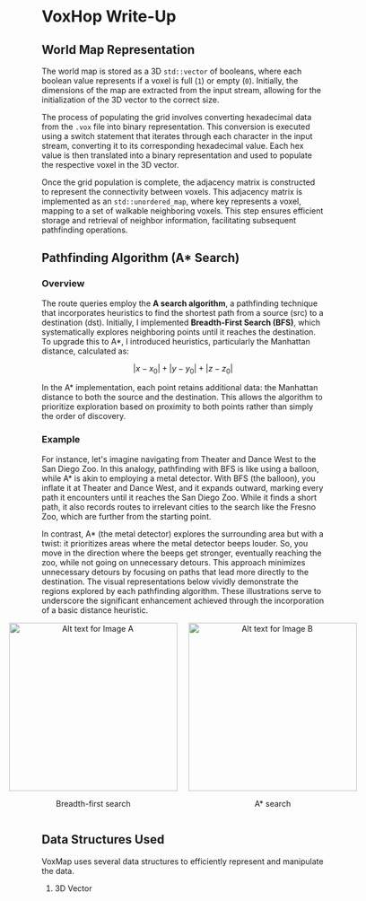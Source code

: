 # VoxHop Write-Up

## World Map Representation

The world map is stored as a 3D `std::vector` of booleans, where each boolean value represents if a voxel is full (`1`) or empty (`0`). Initially, the dimensions of the map are extracted from the input stream, allowing for the initialization of the 3D vector to the correct size.

The process of populating the grid involves converting hexadecimal data from the `.vox` file into binary representation. This conversion is executed using a switch statement that iterates through each character in the input stream, converting it to its corresponding hexadecimal value. Each hex value is then translated into a binary representation and used to populate the respective voxel in the 3D vector.

Once the grid population is complete, the adjacency matrix is constructed to represent the connectivity between voxels. This adjacency matrix is implemented as an `std::unordered_map`, where key represents a voxel, mapping to a set of walkable neighboring voxels. This step ensures efficient storage and retrieval of neighbor information, facilitating subsequent pathfinding operations.

## Pathfinding Algorithm (A* Search)

### Overview

The route queries employ the **A search algorithm**, a pathfinding technique that incorporates heuristics to find the shortest path from a source (src) to a destination (dst). Initially, I implemented **Breadth-First Search (BFS)**, which systematically explores neighboring points until it reaches the destination. To upgrade this to A*, I introduced heuristics, particularly the Manhattan distance, calculated as:

$$|x-x_{0}| + |y-y_{0}| + |z-z_{0}|$$

In the A* implementation, each point retains additional data: the Manhattan distance to both the source and the destination. This allows the algorithm to prioritize exploration based on proximity to both points rather than simply the order of discovery.

### Example

For instance, let's imagine navigating from Theater and Dance West to the San Diego Zoo. In this analogy, pathfinding with BFS is like using a balloon, while A* is akin to employing a metal detector. With BFS (the balloon), you inflate it at Theater and Dance West, and it expands outward, marking every path it encounters until it reaches the San Diego Zoo. While it finds a short path, it also records routes to irrelevant cities to the search like the Fresno Zoo, which are further from the starting point.

In contrast, A* (the metal detector) explores the surrounding area but with a twist: it prioritizes areas where the metal detector beeps louder. So, you move in the direction where the beeps get stronger, eventually reaching the zoo, while not going on unnecessary detours. This approach minimizes unnecessary detours by focusing on paths that lead more directly to the destination. The visual representations below vividly demonstrate the regions explored by each pathfinding algorithm. These illustrations serve to underscore the significant enhancement achieved through the incorporation of a basic distance heuristic.

<div style="display: flex; justify-content: center;">
    <div style="margin-right: 10px; text-align: center;">
        <img src="https://i.imgur.com/ZlRlGwa.png" alt="Alt text for Image A" width="300">
        <p>Breadth-first search</p>
    </div>
    <div style="margin-left: 10px; text-align: center;">
        <img src="https://i.imgur.com/XR5TY0G.png" alt="Alt text for Image B" width="300">
        <p>A* search</p>
    </div>
</div>

## Data Structures Used

VoxMap uses several data structures to efficiently represent and manipulate the data.

1. 3D Vector